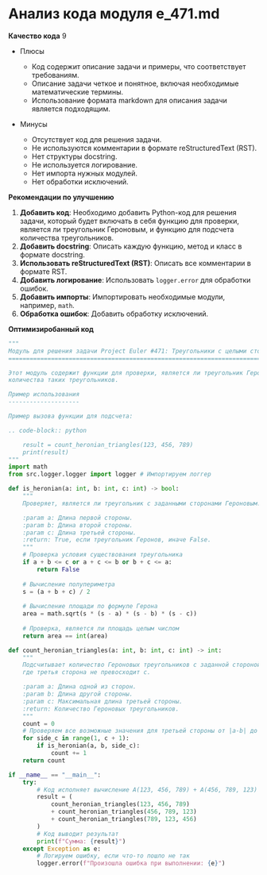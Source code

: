 # Анализ кода модуля e_471.md

**Качество кода**
9
 - Плюсы
    - Код содержит описание задачи и примеры, что соответствует требованиям.
    - Описание задачи четкое и понятное, включая необходимые математические термины.
    - Использование формата markdown для описания задачи является подходящим.

 - Минусы
    - Отсутствует код для решения задачи.
    - Не используются комментарии в формате reStructuredText (RST).
    - Нет структуры docstring.
    - Не используется логирование.
    - Нет импорта нужных модулей.
    - Нет обработки исключений.

**Рекомендации по улучшению**

1.  **Добавить код**: Необходимо добавить Python-код для решения задачи, который будет включать в себя функцию для проверки, является ли треугольник Героновым, и функцию для подсчета количества треугольников.
2.  **Добавить docstring**: Описать каждую функцию, метод и класс в формате docstring.
3.  **Использовать reStructuredText (RST)**: Описать все комментарии в формате RST.
4.  **Добавить логирование**: Использовать `logger.error` для обработки ошибок.
5.  **Добавить импорты**: Импортировать необходимые модули, например, `math`.
6.  **Обработка ошибок**: Добавить обработку исключений.

**Оптимизиробанный код**
```python
"""
Модуль для решения задачи Project Euler #471: Треугольники с целыми сторонами и целой площадью.
==============================================================================================

Этот модуль содержит функции для проверки, является ли треугольник Героновым, и для подсчета
количества таких треугольников.

Пример использования
--------------------

Пример вызова функции для подсчета:

.. code-block:: python

    result = count_heronian_triangles(123, 456, 789)
    print(result)
"""
import math
from src.logger.logger import logger # Импортируем логгер

def is_heronian(a: int, b: int, c: int) -> bool:
    """
    Проверяет, является ли треугольник с заданными сторонами Героновым.

    :param a: Длина первой стороны.
    :param b: Длина второй стороны.
    :param c: Длина третьей стороны.
    :return: True, если треугольник Геронов, иначе False.
    """
    # Проверка условия существования треугольника
    if a + b <= c or a + c <= b or b + c <= a:
        return False
    
    # Вычисление полупериметра
    s = (a + b + c) / 2
    
    # Вычисление площади по формуле Герона
    area = math.sqrt(s * (s - a) * (s - b) * (s - c))
    
    # Проверка, является ли площадь целым числом
    return area == int(area)

def count_heronian_triangles(a: int, b: int, c: int) -> int:
    """
    Подсчитывает количество Героновых треугольников с заданной стороной a и b,
    где третья сторона не превосходит c.

    :param a: Длина одной из сторон.
    :param b: Длина другой стороны.
    :param c: Максимальная длина третьей стороны.
    :return: Количество Героновых треугольников.
    """
    count = 0
    # Проверяем все возможные значения для третьей стороны от |a-b| до a+b
    for side_c in range(1, c + 1):
        if is_heronian(a, b, side_c):
            count += 1
    return count

if __name__ == "__main__":
    try:
        # Код исполняет вычисление A(123, 456, 789) + A(456, 789, 123) + A(789, 123, 456)
        result = (
            count_heronian_triangles(123, 456, 789)
            + count_heronian_triangles(456, 789, 123)
            + count_heronian_triangles(789, 123, 456)
        )
        # Код выводит результат
        print(f"Сумма: {result}")
    except Exception as e:
        # Логируем ошибку, если что-то пошло не так
        logger.error(f"Произошла ошибка при выполнении: {e}")
```